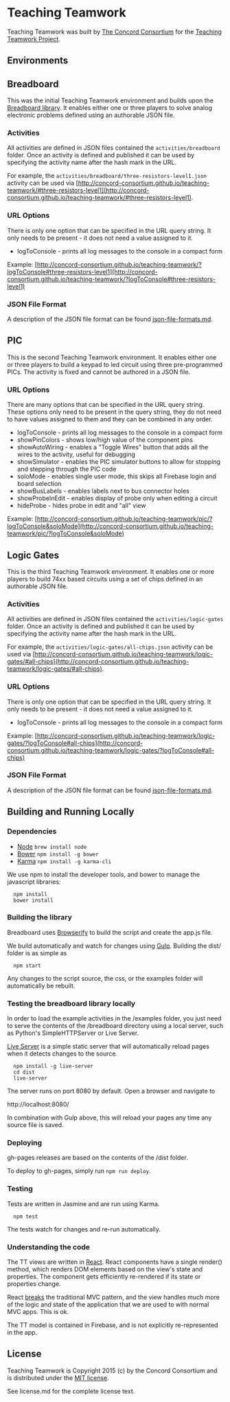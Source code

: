 # Teaching Teamwork

Teaching Teamwork was built by [The Concord Consortium](http://concord.org/) for the
[Teaching Teamwork Project](http://concord.org/projects/teaching-teamwork).

## Environments

## Breadboard

This was the initial Teaching Teamwork environment and builds upon the [Breadboard library](https://github.com/concord-consortium/breadboard).
It enables either one or three players to solve analog electronic problems defined using an authorable JSON file.

### Activities

All activities are defined in JSON files contained the `activities/breadboard` folder.  Once an activity is defined and published it can be
used by specifying the activity name after the hash mark in the URL.

For example, the `activities/breadboard/three-resistors-level1.json` activity can be used via
[http://concord-consortium.github.io/teaching-teamwork/#three-resistors-level1](http://concord-consortium.github.io/teaching-teamwork/#three-resistors-level1).

### URL Options

There is only one option that can be specified in the URL query string.  It only needs to be present - it does not need a value assigned to it.

* logToConsole - prints all log messages to the console in a compact form

Example: [http://concord-consortium.github.io/teaching-teamwork/?logToConsole#three-resistors-level1](http://concord-consortium.github.io/teaching-teamwork/?logToConsole#three-resistors-level1)

### JSON File Format

A description of the JSON file format can be found [json-file-formats.md](here).

## PIC

This is the second Teaching Teamwork environment.  It enables either one or three players to build a keypad to led circuit using three
pre-programmed PICs.  The activity is fixed and cannot be authored in a JSON file.

### URL Options

There are many options that can be specified in the URL query string.  These options only need to be present in the query string, they do not
need to have values assigned to them and they can be combined in any order.

* logToConsole - prints all log messages to the console in a compact form
* showPinColors - shows low/high value of the component pins
* showAutoWiring - enables a "Toggle Wires" button that adds all the wires to the activity, useful for debugging
* showSimulator - enables the PIC simulator buttons to allow for stopping and stepping through the PIC code
* soloMode - enables single user mode, this skips all Firebase login and board selection
* showBusLabels - enables labels next to bus connector holes
* showProbeInEdit - enables display of probe only when editing a circuit
* hideProbe - hides probe in edit and "all" view

Example: [http://concord-consortium.github.io/teaching-teamwork/pic/?logToConsole&soloMode](http://concord-consortium.github.io/teaching-teamwork/pic/?logToConsole&soloMode)

## Logic Gates

This is the third Teaching Teamwork environment.  It enables one or more players to build 74xx based circuits using a set of chips defined
in an authorable JSON file.

### Activities

All activities are defined in JSON files contained the `activities/logic-gates` folder.  Once an activity is defined and published it can be
used by specifying the activity name after the hash mark in the URL.

For example, the `activities/logic-gates/all-chips.json` activity can be used via
[http://concord-consortium.github.io/teaching-teamwork/logic-gates/#all-chips](http://concord-consortium.github.io/teaching-teamwork/logic-gates/#all-chips).

### URL Options

There is only one option that can be specified in the URL query string.  It only needs to be present - it does not need a value assigned to it.

* logToConsole - prints all log messages to the console in a compact form

Example: [http://concord-consortium.github.io/teaching-teamwork/logic-gates/?logToConsole#all-chips](http://concord-consortium.github.io/teaching-teamwork/logic-gates/?logToConsole#all-chips)

### JSON File Format

A description of the JSON file format can be found [json-file-formats.md](here).

## Building and Running Locally

### Dependencies

* [Node](http://nodejs.org/) `brew install node`
* [Bower](http://bower.io/) `npm install -g bower`
* [Karma](karma-runner.github.io) `npm install -g karma-cli`

We use npm to install the developer tools, and bower to manage the javascript libraries:

```
  npm install
  bower install
```

### Building the library

Breadboard uses [Browserify](http://browserify.org/) to build the script and create the app.js file.

We build automatically and watch for changes using [Gulp](http://gulpjs.com/). Building the dist/ folder is as simple as

```
  npm start
```

Any changes to the script source, the css, or the examples folder will automatically be rebuilt.

### Testing the breadboard library locally

In order to load the example activities in the /examples folder, you just need to serve the contents of the /breadboard directory using a local server, such as Python's SimpleHTTPServer or Live Server.

[Live Server](https://www.npmjs.com/package/live-server) is a simple static server that will automatically reload pages when it detects changes to the source.

```
  npm install -g live-server
  cd dist
  live-server
```

The server runs on port 8080 by default. Open a browser and navigate to

http://localhost:8080/

In combination with Gulp above, this will reload your pages any time any source file is saved.

### Deploying

gh-pages releases are based on the contents of the /dist folder.

To deploy to gh-pages, simply run `npm run deploy`.

### Testing

Tests are written in Jasmine and are run using Karma.

```
  npm test
```

The tests watch for changes and re-run automatically.

### Understanding the code

The TT views are written in [React](http://facebook.github.io/react). React components have a single render() method, which renders DOM elements based on the view's state and properties. The component gets efficiently re-rendered if its
state or properties change.

React [breaks](http://www.code-experience.com/why-you-might-not-need-mvc-with-reactjs/) the traditional MVC pattern, and the view handles much more of the logic and state of the application that we are used to with normal MVC apps. This is ok.

The TT model is contained in Firebase, and is not explicitly re-represented in the app.

## License

Teaching Teamwork is Copyright 2015 (c) by the Concord Consortium and is distributed under the [MIT license](http://www.opensource.org/licenses/MIT).

See license.md for the complete license text.
